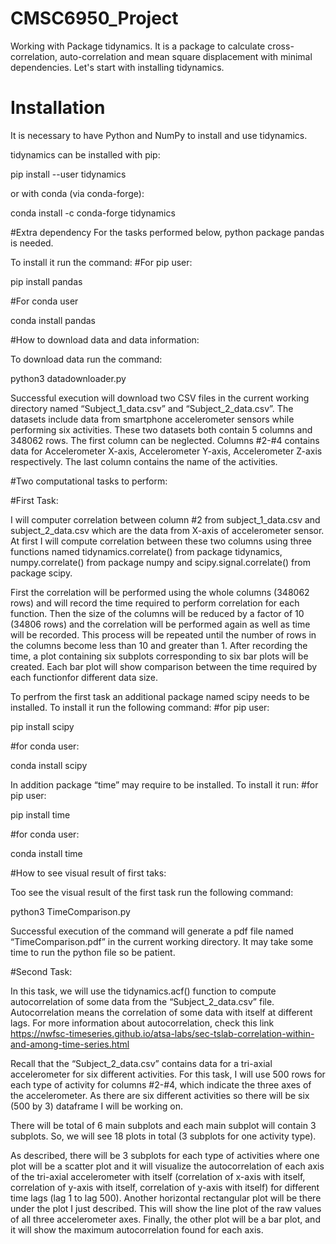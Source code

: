 # CMSC6950_Project

Working with Package tidynamics. It is a package to calculate cross-correlation, auto-correlation and mean square displacement with minimal dependencies. Let's start with installing tidynamics.

# Installation
It is necessary to have Python and NumPy to install and use tidynamics.

tidynamics can be installed with pip:

pip install --user tidynamics

or with conda (via conda-forge):

conda install -c conda-forge tidynamics

#Extra dependency
For the tasks performed below, python package pandas is needed.

To install it run the command:
#For pip user:

pip install pandas

#For conda user

conda install pandas

#How to download data and data information:

To download data run the command:

python3 datadownloader.py 

Successful execution will download two CSV files in the current working directory named “Subject_1_data.csv” and “Subject_2_data.csv”. The datasets include data from smartphone accelerometer sensors while performing six activities. These two datasets both contain 5 columns and 348062 rows. The first column can be neglected. Columns #2-#4 contains data for Accelerometer X-axis, Accelerometer Y-axis, Accelerometer Z-axis respectively. The last column contains the name of the activities.

#Two computational tasks to perform:

#First Task:  

I will computer correlation between column #2 from subject_1_data.csv and subject_2_data.csv which are the data from X-axis of accelerometer sensor. At first I will compute correlation between these two columns using three functions named tidynamics.correlate() from package tidynamics,  numpy.correlate() from package numpy and scipy.signal.correlate() from package scipy.

First the correlation will be performed using the whole columns (348062 rows) and will record the time required to perform correlation for each function. Then the size of the columns will be reduced by a factor of 10 (34806 rows) and the correlation will be performed again as well as time will be recorded. This process will be repeated until the number of rows in the columns become less than 10 and greater than 1. After recording the time, a plot containing six subplots corresponding to six bar plots will be created. Each bar plot will show comparison between the time required by each functionfor different data size.

To perfrom the first task an additional package named scipy needs to be installed. To install it run the following command:
#for pip user:

pip install scipy

#for conda user:

conda install scipy

In addition package “time” may require to be installed. To install it run:
#for pip user:

pip install time

#for conda user:

conda install time

#How to see visual result of first taks:

Too see the visual result of the first task run the following command:

python3 TimeComparison.py

Successful execution of the command will generate a pdf file named “TimeComparison.pdf” in the current working directory. It may take some time to run the python file so be patient.

#Second Task:

In this task, we will use the tidynamics.acf() function to compute autocorrelation of some data from the “Subject_2_data.csv” file. Autocorrelation means the correlation of some data with itself at different lags. For more information about autocorrelation, check this link https://nwfsc-timeseries.github.io/atsa-labs/sec-tslab-correlation-within-and-among-time-series.html 

Recall that the “Subject_2_data.csv” contains data for a tri-axial accelerometer for six different activities. For this task, I will use 500 rows for each type of activity for columns #2-#4, which indicate the three axes of the accelerometer. As there are six different activities so there will be six (500 by 3) dataframe I will be working on. 

There will be total of 6 main subplots and each main subplot will contain 3 subplots. So, we will see 18 plots in total (3 subplots for one activity type).

As described, there will be 3 subplots for each type of activities where one plot will be a scatter plot and it will visualize the autocorrelation of each axis of the tri-axial accelerometer with itself (correlation of x-axis with itself, correlation of y-axis with itself, correlation of y-axis with itself) for different time lags (lag 1 to lag 500). Another horizontal rectangular plot will be there under the plot I just described. This will show the line plot of the raw values of all three accelerometer axes. Finally, the other plot will be a bar plot, and it will show the maximum autocorrelation found for each axis.    
   
